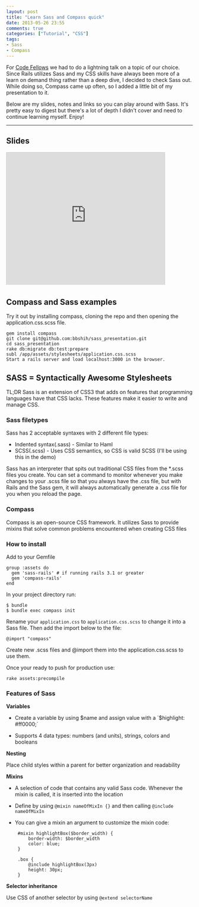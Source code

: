 ```yaml
---
layout: post
title: "Learn Sass and Compass quick"
date: 2013-05-26 23:55
comments: true
categories: ["Tutorial", "CSS"]
tags:
- Sass
- Compass
---
```


For [Code Fellows](http://codefellows.org) we had to do a lightning talk on a topic of our choice. Since Rails utilizes Sass and my CSS skills have always been more of a learn on demand thing rather than a deep dive, I decided to check Sass out. While doing so, Compass came up often, so I added a little bit of my presentation to it.

Below are my slides, notes and links so you can play around with Sass. It's pretty easy to digest but there's a lot of depth I didn't cover and need to continue learning myself. Enjoy!

---

## Slides
<iframe src="http://www.slideshare.net/slideshow/embed_code/21581469" width="427" height="356" frameborder="0" marginwidth="0" marginheight="0" scrolling="no" style="border:1px solid #CCC;border-width:1px 1px 0;margin-bottom:5px" allowfullscreen webkitallowfullscreen mozallowfullscreen> </iframe>

## Compass and Sass examples
Try it out by installing compass, cloning the repo and then opening the application.css.scss file.

    gem install compass
    git clone git@github.com:bbshih/sass_presentation.git
    cd sass_presentation
    rake db:migrate db:test:prepare
    subl /app/assets/stylesheets/application.css.scss
    Start a rails server and load localhost:3000 in the browser.

## SASS = Syntactically Awesome Stylesheets

TL;DR Sass is an extension of CSS3 that adds on features that programming languages have that CSS lacks. These features make it easier to write and manage CSS.

### Sass filetypes

Sass has 2 acceptable syntaxes with 2 different file types:

 - Indented syntax(.sass) - Similar to Haml
 - SCSS(.scss) - Uses CSS semantics, so CSS is valid SCSS (I'll be using this in the demo)

Sass has an interpreter that spits out traditional CSS files from the *.scss files you create. You can set a command to monitor whenever you make changes to your .scss file so that you always have the .css file, but with Rails and the Sass gem, it will always automatically generate a .css file for you when you reload the page.

### Compass

Compass is an open-source CSS framework. It utilizes Sass to provide mixins that solve common problems encountered when creating CSS files

### How to install

Add to your Gemfile

    group :assets do
      gem 'sass-rails' # if running rails 3.1 or greater
      gem 'compass-rails'
    end

In your project directory run:

    $ bundle
    $ bundle exec compass init

Rename your `application.css` to `application.css.scss` to change it into a Sass file. Then add the import below to the file:

    @import "compass"

Create new .scss files and @import them into the application.css.scss to use them.

Once your ready to push for production use:

    rake assets:precompile

### Features of Sass

**Variables**

- Create a variable by using $name and assign value with a `$highlight: #ff0000;`

- Supports 4 data types: numbers (and units), strings, colors and booleans

**Nesting**

Place child styles within a parent for better organization and readability

**Mixins**

 - A selection of code that contains any valid Sass code. Whenever the mixin is called, it is inserted into the location
 - Define by using `@mixin nameOfMixIn {}` and then calling `@include nameOfMixIn`
 - You can give a mixin an argument to customize the mixin code:

        #mixin highlightBox($border_width) {
            border-width: $border_width
            color: blue;
        }

        .box {
            @include highlightBox(3px)
            height: 30px;
        }

**Selector inheritance**

Use CSS of another selector by using `@extend selectorName`
